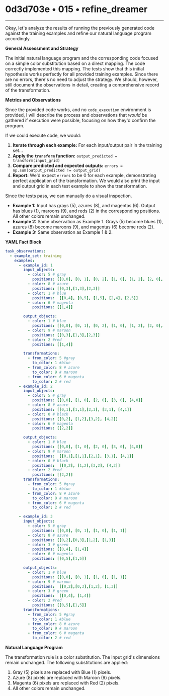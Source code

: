 # 0d3d703e • 015 • refine_dreamer

---
Okay, let's analyze the results of running the previously generated code against the training examples and refine our natural language program accordingly.

**General Assessment and Strategy**

The initial natural language program and the corresponding code focused on a simple color substitution based on a direct mapping. The code correctly implemented this mapping. The tests show that this initial hypothesis works perfectly for all provided training examples. Since there are no errors, there's no need to adjust the strategy. We should, however, still document the observations in detail, creating a comprehensive record of the transformation.

**Metrics and Observations**

Since the provided code works, and no `code_execution` environment is provided, I will describe the process and observations that *would* be gathered if execution were possible, focusing on how they'd confirm the program.

If we could execute code, we would:

1.  **Iterate through each example:** For each input/output pair in the training set...
2.  **Apply the `transform` function:** `output_predicted = transform(input_grid)`
3.  **Compare predicted and expected outputs:** `errors = np.sum(output_predicted != output_grid)`
4.  **Report:** We'd expect `errors` to be 0 for each example, demonstrating perfect application of the transformation. We would also print the input and output grid in each test example to show the transformation.

Since the tests pass, we can manually do a visual inspection.

*   **Example 1:** Input has grays (5), azures (8), and magentas (6). Output has blues (1), maroons (9), and reds (2) in the corresponding positions. All other colors remain unchanged.
*   **Example 2:** Same observation as Example 1. Grays (5) become blues (1), azures (8) become maroons (9), and magentas (6) become reds (2).
*  **Example 3:** Same observation as Example 1 & 2.

**YAML Fact Block**

```yaml
task_observations:
  - example_set: training
    examples:
      - example_id: 1
        input_objects:
          - color: 5 # gray
            positions: [[0,0], [0, 1], [0, 2], [1, 0], [1, 2], [2, 0], [2, 1], [2, 2]]
          - color: 8 # azure
            positions: [[0,3],[1,3],[2,3]]
          - color: 1 # blue
            positions:  [[0,4], [0,5], [1,5], [2,4], [2,5]]
          - color: 6 # magenta
            positions: [[1,4]]

        output_objects:
          - color: 1 # blue
            positions: [[0,0], [0, 1], [0, 2], [1, 0], [1, 2], [2, 0], [2, 1], [2, 2],[0,4], [0,5], [1,5], [2,4], [2,5]]
          - color: 9 # maroon
            positions: [[0,3],[1,3],[2,3]]
          - color: 2 #red
            positions: [[1,4]]

        transformations:
          - from_color: 5 #gray
            to_color: 1 #blue
          - from_color: 8 # azure
            to_color: 9 # maroon
          - from_color: 6 # magenta
            to_color: 2 # red
      - example_id: 2
        input_objects:
          - color: 5 # gray
            positions: [[0,0], [1, 0], [2, 0], [3, 0], [4,0]]
          - color: 8 # azure
            positions: [[0,1],[1,1],[2,1], [3,1], [4,1]]
          - color: 0 # black
            positions: [[0,2], [1,2],[3,2], [4,2]]
          - color: 6 # magenta
            positions: [[2,2]]

        output_objects:
          - color: 1 # blue
            positions: [[0,0], [1, 0], [2, 0], [3, 0], [4,0]]
          - color: 9 # maroon
            positions:  [[0,1],[1,1],[2,1], [3,1], [4,1]]
          - color: 0 # black
            positions:  [[0,2], [1,2],[3,2], [4,2]]
          - color: 2 #red
            positions: [[2,2]]
        transformations:
          - from_color: 5 #gray
            to_color: 1 #blue
          - from_color: 8 # azure
            to_color: 9 # maroon
          - from_color: 6 # magenta
            to_color: 2 # red

      - example_id: 3
        input_objects:
          - color: 5 # gray
            positions: [[0,0], [0, 1], [1, 0], [1, 1]]
          - color: 8 # azure
            positions: [[0,2],[0,3],[1,2], [1,3]]
          - color: 3 # green
            positions: [[0,4], [1,4]]
          - color: 6 # magenta
            positions: [[0,5],[1,5]]

        output_objects:
          - color: 1 # blue
            positions: [[0,0], [0, 1], [1, 0], [1, 1]]
          - color: 9 # maroon
            positions:  [[0,2],[0,3],[1,2], [1,3]]
          - color: 3 # green
            positions:  [[0,4], [1,4]]
          - color: 2 #red
            positions: [[0,5],[1,5]]
        transformations:
          - from_color: 5 #gray
            to_color: 1 #blue
          - from_color: 8 # azure
            to_color: 9 # maroon
          - from_color: 6 # magenta
            to_color: 2 # red
```

**Natural Language Program**

The transformation rule is a color substitution. The input grid's dimensions remain unchanged. The following substitutions are applied:

1.  Gray (5) pixels are replaced with Blue (1) pixels.
2.  Azure (8) pixels are replaced with Maroon (9) pixels.
3.  Magenta (6) pixels are replaced with Red (2) pixels.
4. All other colors remain unchanged.


